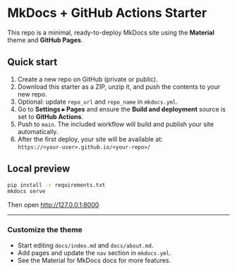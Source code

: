 # MkDocs + GitHub Actions Starter

This repo is a minimal, ready-to-deploy MkDocs site using the **Material** theme and **GitHub Pages**.

## Quick start

1. Create a new repo on GitHub (private or public).
2. Download this starter as a ZIP, unzip it, and push the contents to your new repo.
3. Optional: update `repo_url` and `repo_name` in `mkdocs.yml`.
4. Go to **Settings ▸ Pages** and ensure the **Build and deployment** source is set to **GitHub Actions**.
5. Push to `main`. The included workflow will build and publish your site automatically.
6. After the first deploy, your site will be available at:  
   `https://<your-user>.github.io/<your-repo>/`

## Local preview

```bash
pip install -r requirements.txt
mkdocs serve
```

Then open http://127.0.0.1:8000

---

### Customize the theme

- Start editing `docs/index.md` and `docs/about.md`.
- Add pages and update the `nav` section in `mkdocs.yml`.
- See the Material for MkDocs docs for more features.